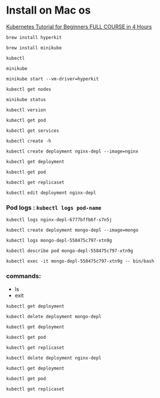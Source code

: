 # Install on Mac os

[Kubernetes Tutorial for Beginners FULL COURSE in 4 Hours](https://www.youtube.com/watch?v=X48VuDVv0do)

```shell
brew install hyperkit
```

```shell
brew install minikube
```

```shell
kubectl
```

```shell
minikube
```

```shell
minikube start --vm-driver=hyperkit
```

```shell
kubectl get nodes
```

```shell
minikube status
```

```shell
kubectl version
```

```shell
kubectl get pod
```

```shell
kubectl get services
```

```shell
kubectl create -h
```

```shell
kubectl create deployment nginx-depl --image=nginx
```

```shell
kubectl get deployment
```

```shell
kubectl get pod
```

```shell
kubectl get replicaset
```

```shell
kubectl edit deployment nginx-depl
```

### Pod logs : `kubectl logs pod-name`
```shell
kubectl logs nginx-depl-6777bffb6f-s7n5j
```

```shell
kubectl create deployment mongo-depl --image=mongo
```

```shell
kubectl logs mongo-depl-558475c797-xtn9g
```

```shell
kubectl describe pod mongo-depl-558475c797-xtn9g
```

```shell
kubectl exec -it mongo-depl-558475c797-xtn9g -- bin/bash
```

### commands:
- ls
- exit

```shell
kubectl get deployment
```

```shell
kubectl delete deployment mongo-depl
```

```shell
kubectl get deployment
```

```shell
kubectl get pod
```

```shell
kubectl get replicaset
```

```shell
kubectl delete deployment nginx-depl
```

```shell
kubectl get deployment
```

```shell
kubectl get pod
```

```shell
kubectl get replicaset
```